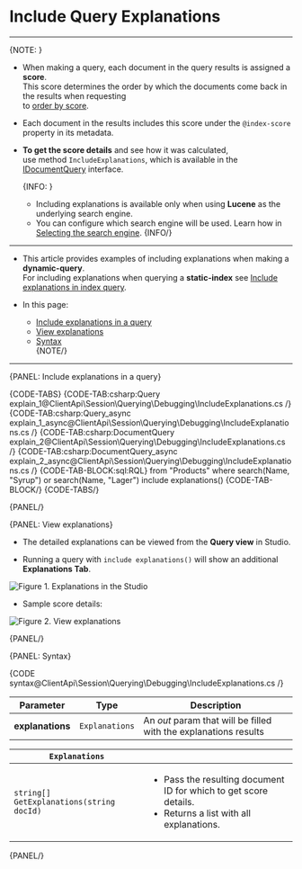 # Include Query Explanations

---

{NOTE: }

* When making a query, each document in the query results is assigned a **score**.  
  This score determines the order by which the documents come back in the results when requesting   
  to [order by score](../../../../client-api/session/querying/sort-query-results#order-by-score).

* Each document in the results includes this score under the `@index-score` property in its metadata.

* **To get the score details** and see how it was calculated,  
  use method `IncludeExplanations`, which is available in the [IDocumentQuery](../../../../client-api/session/querying/document-query/what-is-document-query) interface.

    {INFO: }
    * Including explanations is available only when using **Lucene** as the underlying search engine.  
    * You can configure which search engine will be used. Learn how in [Selecting the search engine](../../../../indexes/search-engine/corax#selecting-the-search-engine).
    {INFO/}

---

* This article provides examples of including explanations when making a **dynamic-query**.  
  For including explanations when querying a **static-index** see [Include explanations in index query](../../../../indexes/querying/include-explanations).

* In this page:
    * [Include explanations in a query](../../../../client-api/session/querying/debugging/include-explanations#include-explanations-in-a-query)  
    * [View explanations](../../../../client-api/session/querying/debugging/include-explanations#view-explanations)  
    * [Syntax](../../../../client-api/session/querying/debugging/include-explanations#syntax)  
{NOTE/}

---

{PANEL: Include explanations in a query}

{CODE-TABS}
{CODE-TAB:csharp:Query explain_1@ClientApi\Session\Querying\Debugging\IncludeExplanations.cs /}
{CODE-TAB:csharp:Query_async explain_1_async@ClientApi\Session\Querying\Debugging\IncludeExplanations.cs /}
{CODE-TAB:csharp:DocumentQuery explain_2@ClientApi\Session\Querying\Debugging\IncludeExplanations.cs /}
{CODE-TAB:csharp:DocumentQuery_async explain_2_async@ClientApi\Session\Querying\Debugging\IncludeExplanations.cs /}
{CODE-TAB-BLOCK:sql:RQL}
from "Products"
where search(Name, "Syrup") or search(Name, "Lager")
include explanations()
{CODE-TAB-BLOCK/}
{CODE-TABS/}

{PANEL/}

{PANEL: View explanations}

* The detailed explanations can be viewed from the **Query view** in Studio.  

* Running a query with `include explanations()` will show an additional **Explanations Tab**.

![Figure 1. Explanations in the Studio](images/include-explanations-1.png "Include explanations")

* Sample score details:

![Figure 2. View explanations](images/include-explanations-2.png "View explanation")

{PANEL/}

{PANEL: Syntax}

{CODE syntax@ClientApi\Session\Querying\Debugging\IncludeExplanations.cs /}

| Parameter        | Type           | Description                                                      |
|------------------|----------------|------------------------------------------------------------------|
| **explanations** | `Explanations` | An _out_ param that will be filled with the explanations results |

| `Explanations`                           |                                                                                                                                |
|------------------------------------------|--------------------------------------------------------------------------------------------------------------------------------|
| `string[] GetExplanations(string docId)` | <ul><li>Pass the resulting document ID for which to get score details.</li><li>Returns a list with all explanations.</li></ul> |

{PANEL/}
